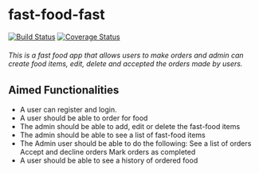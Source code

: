 # fast-food-fast
[![Build Status](https://travis-ci.com/TeamoreA/fast-food-app.svg?branch=develop)](https://travis-ci.com/TeamoreA/fast-food-app)
[![Coverage Status](https://coveralls.io/repos/github/TeamoreA/fast-food-app/badge.svg)](https://coveralls.io/github/TeamoreA/fast-food-app)

 ###### This is a fast food app that allows users to make orders and admin can create food items, edit, delete and accepted the orders made by users.

## Aimed Functionalities
- A user can register and login.
- A user should be able to order for food
- The admin should be able to add, edit or delete the fast-food items
- The admin should be able to see a list of fast-food items
- The Admin user should be able to do the following:
      See a list of orders
      Accept and decline orders
      Mark orders as completed
- A user should be able to see a history of ordered food
